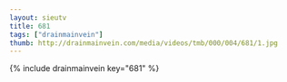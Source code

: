 ```yaml
--- 
layout: sieutv
title: 681
tags: ["drainmainvein"]
thumb: http://drainmainvein.com/media/videos/tmb/000/004/681/1.jpg
---
```

{% include drainmainvein key="681" %} 
